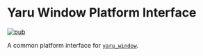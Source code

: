 # Yaru Window Platform Interface

[![pub](https://img.shields.io/pub/v/yaru_window_platform_interface.svg)](https://pub.dev/packages/yaru_window_platform_interface)

A common platform interface for [`yaru_window`](https://pub.dev/packages/yaru_window).
